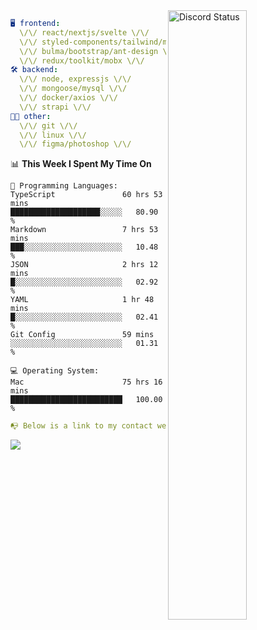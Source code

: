 
<a href="https://discord.com/users/279302975371870218" target="_blank">
    <img width="50%" align="right" alt="Discord Status" src="https://lanyard.cnrad.dev/api/279302975371870218?bg=161B22&borderRadius=5px%205px%200%200&hideTimestamp=true&idleMessage=Just%20chillin%27%20at%20the%20moment&animated=true">
</a>

```yaml
🖥️ frontend: 
  \/\/ react/nextjs/svelte \/\/
  \/\/ styled-components/tailwind/mui/
  \/\/ bulma/bootstrap/ant-design \/\/
  \/\/ redux/toolkit/mobx \/\/
🛠 backend: 
  \/\/ node, expressjs \/\/
  \/\/ mongoose/mysql \/\/
  \/\/ docker/axios \/\/
  \/\/ strapi \/\/
👨‍💻 other: 
  \/\/ git \/\/ 
  \/\/ linux \/\/
  \/\/ figma/photoshop \/\/
```
<!--START_SECTION:waka-->
📊 **This Week I Spent My Time On** 

```text
💬 Programming Languages: 
TypeScript               60 hrs 53 mins      ████████████████████░░░░░   80.90 % 
Markdown                 7 hrs 53 mins       ███░░░░░░░░░░░░░░░░░░░░░░   10.48 % 
JSON                     2 hrs 12 mins       █░░░░░░░░░░░░░░░░░░░░░░░░   02.92 % 
YAML                     1 hr 48 mins        █░░░░░░░░░░░░░░░░░░░░░░░░   02.41 % 
Git Config               59 mins             ░░░░░░░░░░░░░░░░░░░░░░░░░   01.31 % 

💻 Operating System: 
Mac                      75 hrs 16 mins      █████████████████████████   100.00 % 
```


<!--END_SECTION:waka-->
```yaml
📭 Below is a link to my contact website 
```
<a href="https://mxns.xyz" target="_black"> <img src="https://img.shields.io/badge/website-161B22?style=for-the-badge&logo=About.me&logoColor=white"></img> <a/>
